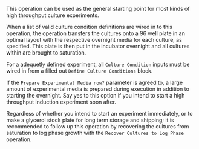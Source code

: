 This operation can be used as the general starting point for most kinds of high throughput culture experiments. 

When a list of valid culture condition definitions are wired in to this operation, the operation transfers the cultures onto a 96 well plate in an optimal layout with the respective overnight media for each culture, as specified. This plate is then put in the incubator overnight and all cultures within are brought to saturation. 

For a adequetly defined experiment, all `Culture Condition` inputs must be wired in from a filled out `Define Culture Conditions` block.

If the `Prepare Experimental Media now?` parameter is agreed to, a large amount of experimental media is prepared during execution in addition to starting the overnight. Say yes to this option if you intend to start a high throughput induction experiment soon after.

Regardless of whether you intend to start an experiment immediately, or to make a glycerol stock plate for long term storage and shipping; it is recommended to follow up this operation by recovering the cultures from saturation to log phase growth with the `Recover Cultures to Log Phase` operation.